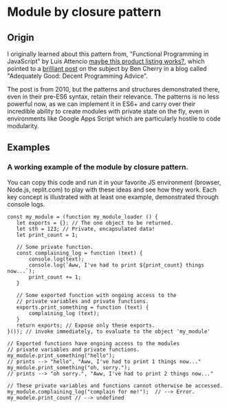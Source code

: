 # Module by closure pattern

## Origin

I originally learned about this pattern from, 
"Functional Programming in JavaScript" by Luis Attencio [maybe this product listing works?](https://www.amazon.com/gp/product/1617292826/ref=ppx_yo_dt_b_search_asin_title?ie=UTF8&psc=1), which pointed to a [brilliant post](http://www.adequatelygood.com/JavaScript-Module-Pattern-In-Depth.html) on the subject by Ben Cherry in a blog called "Adequately Good: Decent Programming Advice".

The post is from 2010, but the patterns and structures demonstrated there, even in their pre-ES6 syntax, retain their relevance. The patterns is no less powerful now, as we can implement it in ES6+ and carry over their incredible ability to create modules with private state on the fly, even in environments like Google Apps Script which are particularly hostile to code modularity. 


## Examples

### A working example of the module by closure pattern. 

You can copy this code and run it in your favorite JS environment (browser, Node.js, replit.com) to play with these ideas and see how they work. 
Each key concept is illustrated with at least one example, demonstrated through console logs. 
```
const my_module = (function my_module_loader () {
   let exports = {}; // The one object to be returned. 
   let sth = 123; // Private, encapsulated data! 
   let print_count = 1;
   
   // Some private function. 
   const complaining_log = function (text) {
       console.log(text);
       console.log(`Aww, I've had to print ${print_count} things now...`);
       print_count += 1;
   }   
   
   // Some exported function with ongoing access to the 
   // private variables and private functions. 
   exports.print_something = function (text) { 
       complaining_log (text); 
   }
   return exports; // Expose only these exports.
}()); // invoke immediately, to evaluate to the object 'my_module'

// Exported functions have ongoing access to the modules 
// private variables and private functions. 
my_module.print_something("hello");
// prints --> "hello", "Aww, I've had to print 1 things now..."
my_module.print_something("oh, sorry.");
// prints --> "oh sorry.", "Aww, I've had to print 2 things now..."

// These private variables and functions cannot otherwise be accessed. 
my_module.complaining_log("complain for me!");  // --> Error. 
my_modele.print_count // --> undefined


```
